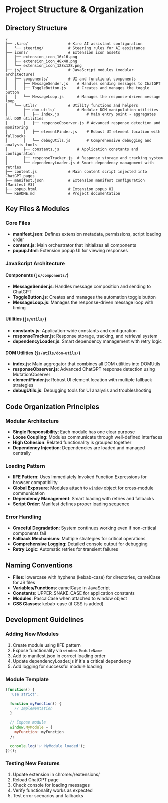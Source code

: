 # Project Structure & Organization

## Directory Structure
```
/
├── .kiro/                  # Kiro AI assistant configuration
│   └── steering/           # Steering rules for AI assistance
├── icons/                  # Extension icon assets
│   ├── extension_icon_16x16.png
│   ├── extension_icon_48x48.png
│   └── extension_icon_128x128.png
├── js/                     # JavaScript modules (modular architecture)
│   ├── components/         # UI and functional components
│   │   ├── MessageSender.js    # Handles sending messages to ChatGPT
│   │   ├── ToggleButton.js     # Creates and manages the toggle button
│   │   └── MessageLoop.js      # Manages the response-driven message loop
│   └── utils/              # Utility functions and helpers
│       ├── dom-utils/          # Modular DOM manipulation utilities
│       │   ├── index.js            # Main entry point - aggregates all DOM utilities
│       │   ├── responseObserver.js # Advanced response detection and monitoring
│       │   ├── elementFinder.js    # Robust UI element location with fallbacks
│       │   └── debugUtils.js       # Comprehensive debugging and analysis tools
│       ├── constants.js        # Application constants and configuration
│       ├── responseTracker.js  # Response storage and tracking system
│       └── dependencyLoader.js # Smart dependency management with retries
├── content.js              # Main content script injected into ChatGPT pages
├── manifest.json           # Extension manifest configuration (Manifest V3)
├── popup.html              # Extension popup UI
└── README.md               # Project documentation
```

## Key Files & Modules

### Core Files
- **manifest.json**: Defines extension metadata, permissions, script loading order
- **content.js**: Main orchestrator that initializes all components
- **popup.html**: Extension popup UI for viewing responses

### JavaScript Architecture

#### Components (`js/components/`)
- **MessageSender.js**: Handles message composition and sending to ChatGPT
- **ToggleButton.js**: Creates and manages the automation toggle button
- **MessageLoop.js**: Manages the response-driven message loop with timing

#### Utilities (`js/utils/`)
- **constants.js**: Application-wide constants and configuration
- **responseTracker.js**: Response storage, tracking, and retrieval system
- **dependencyLoader.js**: Smart dependency management with retry logic

#### DOM Utilities (`js/utils/dom-utils/`)
- **index.js**: Main aggregator that combines all DOM utilities into DOMUtils
- **responseObserver.js**: Advanced ChatGPT response detection using MutationObserver
- **elementFinder.js**: Robust UI element location with multiple fallback strategies
- **debugUtils.js**: Debugging tools for UI analysis and troubleshooting

## Code Organization Principles

### Modular Architecture
- **Single Responsibility**: Each module has one clear purpose
- **Loose Coupling**: Modules communicate through well-defined interfaces
- **High Cohesion**: Related functionality is grouped together
- **Dependency Injection**: Dependencies are loaded and managed centrally

### Loading Pattern
- **IIFE Pattern**: Uses Immediately Invoked Function Expressions for browser compatibility
- **Global Exposure**: Modules attach to `window` object for cross-module communication
- **Dependency Management**: Smart loading with retries and fallbacks
- **Script Order**: Manifest defines proper loading sequence

### Error Handling
- **Graceful Degradation**: System continues working even if non-critical components fail
- **Fallback Mechanisms**: Multiple strategies for critical operations
- **Comprehensive Logging**: Detailed console output for debugging
- **Retry Logic**: Automatic retries for transient failures

## Naming Conventions
- **Files**: lowercase with hyphens (kebab-case) for directories, camelCase for JS files
- **Variables/Functions**: camelCase in JavaScript
- **Constants**: UPPER_SNAKE_CASE for application constants
- **Modules**: PascalCase when attached to window object
- **CSS Classes**: kebab-case (if CSS is added)

## Development Guidelines

### Adding New Modules
1. Create module using IIFE pattern
2. Expose functionality via `window.ModuleName`
3. Add to manifest.json in correct loading order
4. Update dependencyLoader.js if it's a critical dependency
5. Add logging for successful module loading

### Module Template
```javascript
(function() {
  'use strict';
  
  function myFunction() {
    // Implementation
  }
  
  // Expose module
  window.MyModule = {
    myFunction: myFunction
  };
  
  console.log('✅ MyModule loaded');
})();
```

### Testing New Features
1. Update extension in chrome://extensions/
2. Reload ChatGPT page
3. Check console for loading messages
4. Verify functionality works as expected
5. Test error scenarios and fallbacks